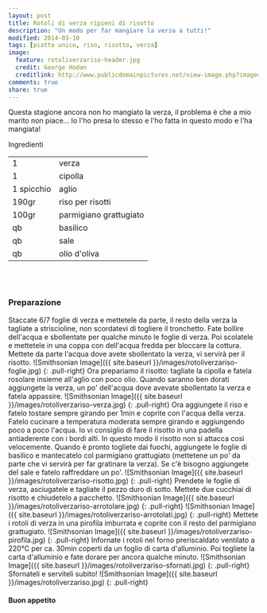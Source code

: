```yaml
---
layout: post
title: Rotoli di verza ripieni di risotto
description: "Un modo per far mangiare la verza a tutti!"
modified: 2014-03-10
tags: [piatto unico, riso, risotto, verza]
image:
  feature: rotoliverzariso-header.jpg
  credit: George Hodan
  creditlink: http://www.publicdomainpictures.net/view-image.php?image=68178&picture=cabbage&large=1
comments: true
share: true
---
```


Questa stagione ancora non ho mangiato la verza, il problema è che a mio marito non piace... Io l'ho presa lo stesso e l'ho fatta in questo modo e l'ha mangiata!

<div class="ingredients">
  <div class="ingredients-title">Ingredienti</div>
  <table>
    <tbody>
      <tr>
        <td>1</td>
        <td>verza</td>
      </tr>
      <tr>
        <td>1</td>
        <td>cipolla</td>
      </tr>
      <tr>
        <td>1 spicchio</td>
        <td>aglio</td>
      </tr>
      <tr>
        <td>190gr</td>
        <td>riso per risotti</td>
      </tr>
      <tr>
      	<td>100gr</td>
        <td>parmigiano grattugiato</td>
      </tr>
      <tr>
        <td>qb</td>
        <td>basilico</td>
      </tr>
      <tr>
        <td>qb</td>
        <td>sale</td>
      </tr>
      <tr>
        <td>qb</td>
        <td>olio d'oliva</td>      
      </tr>
    </tbody>
  </table>
  <br></br>
</div>


<h3>
	<font color="grey">
		<i class="icon-cogs"></i>
	</font> Preparazione
</h3>

Staccate 6/7 foglie di verza e mettetele da parte, il resto della verza la tagliate a striscioline, non scordatevi di togliere il tronchetto.
Fate bollire dell'acqua e sbollentate per qualche minuto le foglie di verza. Poi scolatele e mettetele in una coppa con dell'acqua fredda per bloccare la cottura. Mettete da parte l'acqua dove avete sbollentato la verza, vi servirà per il risotto.
![Smithsonian Image]({{ site.baseurl }}/images/rotoliverzariso-foglie.jpg)
{: .pull-right}
Ora prepariamo il risotto: tagliate la cipolla e fatela rosolare insieme all'aglio con poco olio. Quando saranno ben dorati aggiungete la verza, un po' dell'acqua dove avevate sbollentato la verza e fatela appassire.
![Smithsonian Image]({{ site.baseurl }}/images/rotoliverzariso-verza.jpg)
{: .pull-right}
Ora aggiungete il riso e fatelo tostare sempre girando per 1min e coprite con l'acqua della verza. Fatelo cucinare a temperatura moderata sempre girando e aggiungendo poco a poco l'acqua. Io vi consiglio di fare il risotto in una padella antiaderente con i bordi alti. In questo modo il risotto non si attacca così velocemente. Quando è pronto togliete dai fuochi, aggiungete le foglie di basilico e mantecatelo col parmigiano grattugiato (mettetene un po' da parte che vi servirà per far gratinare la verza). Se c'è bisogno aggiungete del sale e fatelo raffreddare un po'.
![Smithsonian Image]({{ site.baseurl }}/images/rotoliverzariso-risotto.jpg)
{: .pull-right}
Prendete le foglie di verza, asciugatele e tagliate il pezzo duro di sotto. Mettete due cucchiai di risotto e chiudetelo a pacchetto.
![Smithsonian Image]({{ site.baseurl }}/images/rotoliverzariso-arrotolare.jpg)
{: .pull-right}
![Smithsonian Image]({{ site.baseurl }}/images/rotoliverzariso-arrotolati.jpg)
{: .pull-right}
Mettete i rotoli di verza in una pirofila imburrata e coprite con il resto del parmigiano grattugiato.
![Smithsonian Image]({{ site.baseurl }}/images/rotoliverzariso-pirofila.jpg)
{: .pull-right}
Infornate i rotoli nel forno preriscaldato ventilato a 220°C per ca. 30min coperti da un foglio di carta d'alluminio. Poi togliete la carta d'alluminio e fate dorare per ancora qualche minuto.
![Smithsonian Image]({{ site.baseurl }}/images/rotoliverzariso-sfornati.jpg)
{: .pull-right}
Sfornateli e serviteli subito!
![Smithsonian Image]({{ site.baseurl }}/images/rotoliverzariso.jpg)
{: .pull-right}

<h4>Buon appetito
  <font color="red">
    <i class="icon-smile"></i>
  </font>
</h4>